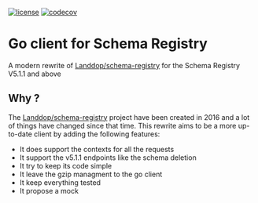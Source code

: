 [![license](http://img.shields.io/badge/license-Apache%20v2-orange.svg)](https://raw.githubusercontent.com/Peltoche/ical-rs/master/LICENSE)
[![codecov](https://codecov.io/gh/leboncoin/schema-registry/branch/master/graph/badge.svg)](https://codecov.io/gh/leboncoin/schema-registry)

# Go client for Schema Registry

A modern rewrite of [Landdop/schema-registry](https://github.com/Landoop/schema-registry)
for the Schema Registry V5.1.1 and above

## Why ?

The [Landdop/schema-registry](https://github.com/Landoop/schema-registry) project have
been created in 2016 and a lot of things have changed since that time. This rewrite
aims to be a more up-to-date client by adding the following features:

- It does support the contexts for all the requests
- It support the v5.1.1 endpoints like the schema deletion
- It try to keep its code simple
- It leave the gzip managment to the go client
- It keep everything tested
- It propose a mock
